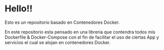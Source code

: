 # Hello!!

Esto es un repositorio basado en Contenedores Docker.

En este repositorio esta pensado en una libreria que contendra todos mis Dockerfile & Docker-Compose con el fin de facilitar el uso de ciertas App y servicios el cual se alojan en contenedores Docker.

